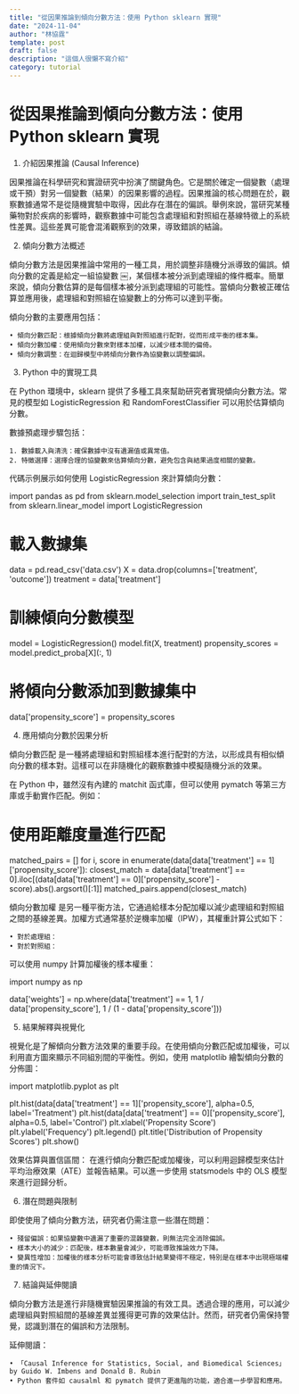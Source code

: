 ```yaml
---
title: "從因果推論到傾向分數方法：使用 Python sklearn 實現"
date: "2024-11-04"
author: "林協霆"
template: post
draft: false
description: "這個人很懶不寫介紹"
category: tutorial
---
```


# 從因果推論到傾向分數方法：使用 Python sklearn 實現

1. 介紹因果推論 (Causal Inference)

因果推論在科學研究和實證研究中扮演了關鍵角色。它是關於確定一個變數（處理或干預）對另一個變數（結果）的因果影響的過程。因果推論的核心問題在於，觀察數據通常不是從隨機實驗中取得，因此存在潛在的偏誤。舉例來說，當研究某種藥物對於疾病的影響時，觀察數據中可能包含處理組和對照組在基線特徵上的系統性差異。這些差異可能會混淆觀察到的效果，導致錯誤的結論。

2. 傾向分數方法概述

傾向分數方法是因果推論中常用的一種工具，用於調整非隨機分派導致的偏誤。傾向分數的定義是給定一組協變數 ￼，某個樣本被分派到處理組的條件概率。簡單來說，傾向分數估算的是每個樣本被分派到處理組的可能性。當傾向分數被正確估算並應用後，處理組和對照組在協變數上的分佈可以達到平衡。

傾向分數的主要應用包括：

    • 傾向分數匹配：根據傾向分數將處理組與對照組進行配對，從而形成平衡的樣本集。
    • 傾向分數加權：使用傾向分數來對樣本加權，以減少樣本間的偏倚。
    • 傾向分數調整：在迴歸模型中將傾向分數作為協變數以調整偏誤。

3. Python 中的實現工具

在 Python 環境中，sklearn 提供了多種工具來幫助研究者實現傾向分數方法。常見的模型如 LogisticRegression 和 RandomForestClassifier 可以用於估算傾向分數。

數據預處理步驟包括：

    1. 數據載入與清洗：確保數據中沒有遺漏值或異常值。
    2. 特徵選擇：選擇合理的協變數來估算傾向分數，避免包含與結果過度相關的變數。

代碼示例展示如何使用 LogisticRegression 來計算傾向分數：

import pandas as pd
from sklearn.model_selection import train_test_split
from sklearn.linear_model import LogisticRegression

# 載入數據集

data = pd.read_csv('data.csv')
X = data.drop(columns=['treatment', 'outcome'])
treatment = data['treatment']

# 訓練傾向分數模型

model = LogisticRegression()
model.fit(X, treatment)
propensity_scores = model.predict_proba[X](:, 1)

# 將傾向分數添加到數據集中

data['propensity_score'] = propensity_scores

4. 應用傾向分數於因果分析

傾向分數匹配 是一種將處理組和對照組樣本進行配對的方法，以形成具有相似傾向分數的樣本對。這樣可以在非隨機化的觀察數據中模擬隨機分派的效果。

在 Python 中，雖然沒有內建的 matchit 函式庫，但可以使用 pymatch 等第三方庫或手動實作匹配。例如：

# 使用距離度量進行匹配

matched_pairs = []
for i, score in enumerate(data[data['treatment'] == 1]['propensity_score']):
closest_match = data[data['treatment'] == 0].iloc[(data[data['treatment'] == 0]['propensity_score'] - score).abs().argsort()[:1]]
matched_pairs.append(closest_match)

傾向分數加權 是另一種平衡方法，它通過給樣本分配加權以減少處理組和對照組之間的基線差異。加權方式通常基於逆機率加權（IPW），其權重計算公式如下：

    • 對於處理組： ￼
    • 對於對照組： ￼

可以使用 numpy 計算加權後的樣本權重：

import numpy as np

data['weights'] = np.where(data['treatment'] == 1,
1 / data['propensity_score'],
1 / (1 - data['propensity_score']))

5. 結果解釋與視覺化

視覺化是了解傾向分數方法效果的重要手段。在使用傾向分數匹配或加權後，可以利用直方圖來顯示不同組別間的平衡性。例如，使用 matplotlib 繪製傾向分數的分佈圖：

import matplotlib.pyplot as plt

plt.hist(data[data['treatment'] == 1]['propensity_score'], alpha=0.5, label='Treatment')
plt.hist(data[data['treatment'] == 0]['propensity_score'], alpha=0.5, label='Control')
plt.xlabel('Propensity Score')
plt.ylabel('Frequency')
plt.legend()
plt.title('Distribution of Propensity Scores')
plt.show()

效果估算與置信區間：
在進行傾向分數匹配或加權後，可以利用迴歸模型來估計平均治療效果（ATE）並報告結果。可以進一步使用 statsmodels 中的 OLS 模型來進行迴歸分析。

6. 潛在問題與限制

即使使用了傾向分數方法，研究者仍需注意一些潛在問題：

    • 殘留偏誤：如果協變數中遺漏了重要的混雜變數，則無法完全消除偏誤。
    • 樣本大小的減少：匹配後，樣本數量會減少，可能導致推論效力下降。
    • 變異性增加：加權後的樣本分析可能會導致估計結果變得不穩定，特別是在樣本中出現極端權重的情況下。

7. 結論與延伸閱讀

傾向分數方法是進行非隨機實驗因果推論的有效工具。透過合理的應用，可以減少處理組與對照組間的基線差異並獲得更可靠的效果估計。然而，研究者仍需保持警覺，認識到潛在的偏誤和方法限制。

延伸閱讀：

    • 「Causal Inference for Statistics, Social, and Biomedical Sciences」 by Guido W. Imbens and Donald B. Rubin
    • Python 套件如 causalml 和 pymatch 提供了更進階的功能，適合進一步學習和應用。

